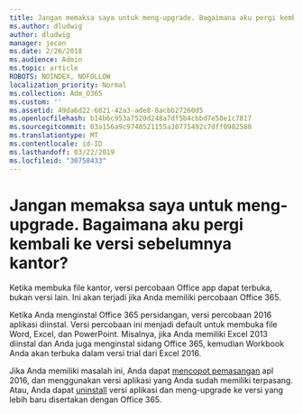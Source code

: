 ```yaml
---
title: Jangan memaksa saya untuk meng-upgrade. Bagaimana aku pergi kembali ke versi sebelumnya kantor?
ms.author: dludwig
author: dludwig
manager: jecon
ms.date: 2/26/2018
ms.audience: Admin
ms.topic: article
ROBOTS: NOINDEX, NOFOLLOW
localization_priority: Normal
ms.collection: Adm_O365
ms.custom: ''
ms.assetid: 49da6d22-6821-42a3-ade8-8acbb27260d5
ms.openlocfilehash: b14b6c953a7520d248a7df5b4cbbd7e58e1c7817
ms.sourcegitcommit: 03a156a9c9740521155a30775492c7dff0982588
ms.translationtype: MT
ms.contentlocale: id-ID
ms.lasthandoff: 03/22/2019
ms.locfileid: "30758433"
---
```

# <a name="dont-force-me-to-upgrade-how-do-i-go-back-to-the-previous-office-version"></a>Jangan memaksa saya untuk meng-upgrade. Bagaimana aku pergi kembali ke versi sebelumnya kantor?

Ketika membuka file kantor, versi percobaan Office app dapat terbuka, bukan versi lain. Ini akan terjadi jika Anda memiliki percobaan Office 365. 
  
Ketika Anda menginstal Office 365 persidangan, versi percobaan 2016 aplikasi diinstal. Versi percobaan ini menjadi default untuk membuka file Word, Excel, dan PowerPoint. Misalnya, jika Anda memiliki Excel 2013 diinstal dan Anda juga menginstal sidang Office 365, kemudian Workbook Anda akan terbuka dalam versi trial dari Excel 2016. 
  
Jika Anda memiliki masalah ini, Anda dapat [mencopot pemasangan](https://support.office.com/article/9dd49b83-264a-477a-8fcc-2fdf5dbf61d8.aspx) apl 2016, dan menggunakan versi aplikasi yang Anda sudah memiliki terpasang. Atau, Anda dapat [uninstall](https://support.office.com/article/9dd49b83-264a-477a-8fcc-2fdf5dbf61d8.aspx) versi aplikasi dan meng-upgrade ke versi yang lebih baru disertakan dengan Office 365. 
  

